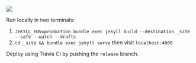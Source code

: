 ![](https://travis-ci.org/himty/himty.github.io.svg?branch=release)

Run locally in two terminals: 
1. `JEKYLL_ENV=production bundle exec jekyll build --destination _site --safe --watch --drafts`
2. `cd _site && bundle exec jekyll serve` then visit `localhost:4000`

Deploy using Travis CI by pushing the `release` branch.


